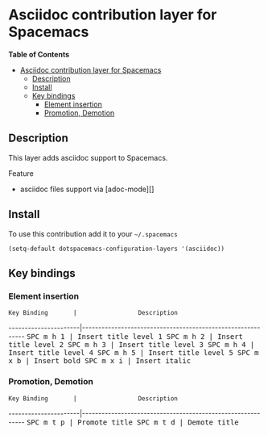 # Asciidoc contribution layer for Spacemacs

<!-- markdown-toc start - Don't edit this section. Run M-x markdown-toc/generate-toc again -->
**Table of Contents**

- [Asciidoc contribution layer for Spacemacs](#asciidoc-contribution-layer-for-spacemacs)
    - [Description](#description)
    - [Install](#install)
    - [Key bindings](#key-bindings)
        - [Element insertion](#element-insertion)
        - [Promotion, Demotion](#promotion-demotion)

<!-- markdown-toc end -->

## Description

This layer adds asciidoc support to Spacemacs.

Feature
- asciidoc files support via [adoc-mode][]

## Install

To use this contribution add it to your `~/.spacemacs`

```elisp
(setq-default dotspacemacs-configuration-layers '(asciidoc))
```

## Key bindings

### Element insertion

    Key Binding       |                 Description
----------------------|------------------------------------------------------------
<kbd>SPC m h 1<kbd>   | Insert title level 1
<kbd>SPC m h 2<kbd>   | Insert title level 2
<kbd>SPC m h 3<kbd>   | Insert title level 3
<kbd>SPC m h 4<kbd>   | Insert title level 4
<kbd>SPC m h 5<kbd>   | Insert title level 5
<kbd>SPC m x b<kbd>   | Insert bold
<kbd>SPC m x i<kbd>   | Insert italic



### Promotion, Demotion
    Key Binding       |                 Description
----------------------|------------------------------------------------------------
<kbd>SPC m t p<kbd>   | Promote title
<kbd>SPC m t d<kbd>   | Demote title



